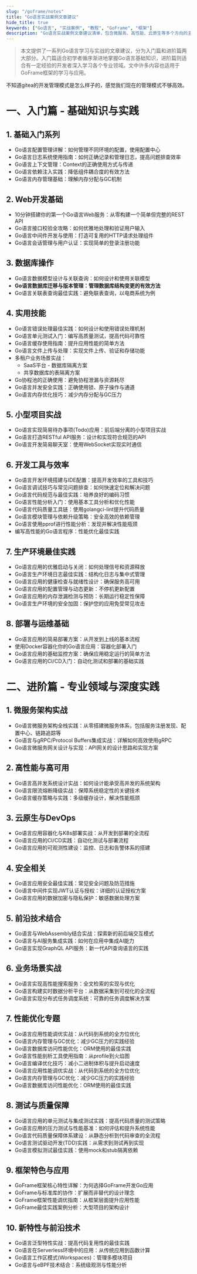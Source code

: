 ```yaml
---
slug: "/goframe/notes"
title: "Go语言实战案例文章建议"
hide_title: true
keywords: ["Go语言", "实战案例", "教程", "GoFrame", "框架"]
description: "Go语言实战案例文章建议清单，包含微服务、高性能、云原生等多个方向的主题"
---
```


> 本文提供了一系列Go语言学习与实战的文章建议，分为入门篇和进阶篇两大部分。入门篇适合初学者循序渐进地掌握Go语言基础知识，进阶篇则适合有一定经验的开发者深入学习各个专业领域。文中许多内容也适用于GoFrame框架的学习与应用。


不知道gitea的开发管理模式是怎么样子的，感觉我们现在的管理模式不够高效。



# 一、入门篇 - 基础知识与实践

## 1. 基础入门系列
- Go语言配置管理详解：如何管理不同环境的配置，使用配置中心
- Go语言日志系统使用指南：如何正确记录和管理日志，提高问题排查效率
- Go语言上下文管理：Context的正确使用方式与传递
- Go语言依赖注入实践：降低组件耦合度的有效方法
- Go语言内存管理基础：理解内存分配与GC机制

## 2. Web开发基础
- 10分钟搭建你的第一个Go语言Web服务：从零构建一个简单但完整的REST API
- Go语言接口校验全攻略：如何优雅地处理和验证用户输入
- Go语言中间件开发与使用：打造可复用的HTTP请求处理组件
- Go语言会话管理与用户认证：实现简单的登录注册功能

## 3. 数据库操作
- Go语言数据模型设计与关联查询：如何设计和使用关联模型
- **Go语言数据库迁移与版本管理：管理数据库结构变更的有效方法**
- Go语言关联表查询最佳实践：避免联表查询，以电商系统为例

## 4. 实用技能
- Go语言错误处理最佳实践：如何设计和使用错误处理机制
- Go语言单元测试入门：编写高质量测试，提高代码可靠性
- Go语言缓存使用指南：提升应用性能的简单方法
- Go语言文件上传与处理：实现文件上传、验证和存储功能
- 多租户业务场景实战：
	- SaaS平台 - 数据库隔离方案
	- 共享数据库的表隔离方案
- Go协程池的正确使用：避免协程泄漏与资源耗尽
- Go语言并发安全实践：正确使用锁、原子操作与通道
- Go语言内存优化技巧：减少内存分配与GC压力

## 5. 小型项目实战
- Go语言实现简易待办事项(Todo)应用：前后端分离的小型项目实战
- Go语言打造RESTful API服务：设计和实现符合规范的API
- Go语言开发简易聊天室：使用WebSocket实现实时通信

## 6. 开发工具与效率
- Go语言开发环境搭建与IDE配置：提高开发效率的工具和技巧
- Go语言调试技巧与常见问题排查：如何快速定位和解决问题
- Go语言代码规范与最佳实践：培养良好的编码习惯
- Go语言性能分析入门：使用基本工具分析和优化性能
- Go语言代码质量工具链：使用golangci-lint提升代码质量
- Go语言模块管理与依赖升级策略：安全高效的依赖管理
- Go语言使用pprof进行性能分析：发现并解决性能瓶颈
- 编写高性能的Go语言程序：性能优化最佳实践

## 7. 生产环境最佳实践
- Go语言应用的优雅启动与关闭：如何处理信号和资源释放
- Go语言生产环境日志最佳实践：结构化日志与集中式管理
- Go语言应用的健康检查与就绪性设计：确保服务高可用
- Go语言应用的配置管理与动态更新：不停机更新配置
- Go语言应用的内存泄漏检测与预防：长期运行稳定性保障
- Go语言生产环境的安全加固：保护您的应用免受常见攻击

## 8. 部署与运维基础
- Go语言应用的简易部署方案：从开发到上线的基本流程
- 使用Docker容器化你的Go语言应用：容器化部署入门
- Go语言应用的基础监控方案：确保应用稳定运行的简单方法
- Go语言应用的CI/CD入门：自动化测试和部署的基础实践


# 二、进阶篇 - 专业领域与深度实践

## 1. 微服务架构实战
- Go语言微服务架构全栈实践：从零搭建微服务体系，包括服务注册发现、配置中心、链路追踪等
- Go语言与gRPC/Protocol Buffers集成实战：详解如何高效使用gRPC
- Go语言微服务网关设计与实现：API网关的设计思路和实现方案

## 2. 高性能与高可用
- Go语言高并发系统设计实战：如何设计能承受高并发的系统架构
- Go语言限流熔断降级实战：保障系统稳定性的关键技术
- Go语言缓存策略与实践：多级缓存设计，解决性能瓶颈

## 3. 云原生与DevOps
- Go语言应用容器化与K8s部署实战：从开发到部署的全流程
- Go语言应用的CI/CD实践：自动化测试与部署流程
- Go语言应用的可观测性建设：监控、日志和告警体系的搭建

## 4. 安全相关
- Go语言应用安全最佳实践：常见安全问题及防范措施
- Go语言中间件实现JWT认证与授权：详细的认证授权方案
- Go语言应用的数据加密与隐私保护：敏感数据处理方案

## 5. 前沿技术结合
- Go语言与WebAssembly结合实战：探索新的前后端交互模式
- Go语言与AI服务集成实践：如何在应用中集成AI能力
- Go语言实现GraphQL API服务：新一代API查询语言的实践

## 6. 业务场景实战
- Go语言实现高性能搜索服务：全文检索的实现与优化
- Go语言构建实时数据分析平台：从数据采集到可视化的全流程
- Go语言实现分布式任务调度系统：可靠的任务调度解决方案

## 7. 性能优化专题
- Go语言应用性能调优实战：从代码到系统的全方位优化
- Go语言内存管理与GC优化：减少GC压力的实践经验
- Go语言数据库访问性能优化：ORM使用的最佳实践
- Go语言性能剖析工具使用指南：从profile到火焰图
- Go语言编译优化技巧：减小二进制体积与提升启动速度
- Go语言应用性能调优实战：从代码到系统的全方位优化
- Go语言内存管理与GC优化：减少GC压力的实践经验
- Go语言数据库访问性能优化：ORM使用的最佳实践

## 8. 测试与质量保障
- Go语言应用的单元测试与集成测试实践：提高代码质量的测试策略
- Go语言应用的压力测试与性能基准：如何评估和提升系统性能
- Go语言代码质量保障体系建设：从静态分析到代码审查的全流程
- Go语言测试驱动开发(TDD)实践：从需求到测试再到实现
- Go语言模拟测试最佳实践：使用mock和stub隔离依赖

## 9. 框架特色与应用
- GoFrame框架核心特性详解：为何选择GoFrame开发Go应用
- GoFrame与标准库的协作：扩展而非替代的设计理念
- GoFrame框架性能调优指南：从框架层面提升应用性能
- GoFrame最佳实践案例分析：大型项目的架构设计

## 10. 新特性与前沿技术
- Go语言泛型特性实战：提高代码复用性的最佳实践
- Go语言在Serverless环境中的应用：从传统应用到函数计算
- Go语言工作区模式(Workspaces)：管理多模块项目
- Go语言与eBPF技术结合：系统级观测与性能分析
